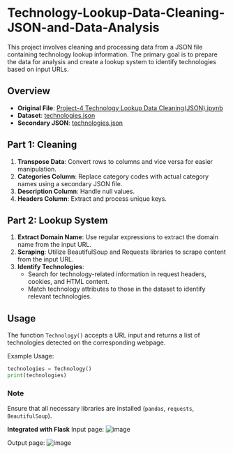 # Technology-Lookup-Data-Cleaning-JSON-and-Data-Analysis

This project involves cleaning and processing data from a JSON file containing technology lookup information. The primary goal is to prepare the data for analysis and create a lookup system to identify technologies based on input URLs.

## Overview

- **Original File**: [Project-4 Technology Lookup Data Cleaning(JSON).ipynb](https://colab.research.google.com/drive/18b5gUuvYL08ZBnaUjnZfg9f_dK8kOm0O)
- **Dataset**: [technologies.json](https://raw.githubusercontent.com/sahilrahmann/Technology-Lookup-Web-Application/main/technologies.json)
- **Secondary JSON**: [technologies.json](https://raw.githubusercontent.com/chorsley/python-Wappalyzer/master/Wappalyzer/data/technologies.json)

## Part 1: Cleaning

1. **Transpose Data**: Convert rows to columns and vice versa for easier manipulation.
2. **Categories Column**: Replace category codes with actual category names using a secondary JSON file.
3. **Description Column**: Handle null values.
4. **Headers Column**: Extract and process unique keys.

## Part 2: Lookup System

1. **Extract Domain Name**: Use regular expressions to extract the domain name from the input URL.
2. **Scraping**: Utilize BeautifulSoup and Requests libraries to scrape content from the input URL.
3. **Identify Technologies**:
    - Search for technology-related information in request headers, cookies, and HTML content.
    - Match technology attributes to those in the dataset to identify relevant technologies.

## Usage

The function `Technology()` accepts a URL input and returns a list of technologies detected on the corresponding webpage.

Example Usage:
```python
technologies = Technology()
print(technologies)
```

### Note
Ensure that all necessary libraries are installed (`pandas`, `requests`, `BeautifulSoup`).

**Integrated with Flask**
Input page:
![image](https://github.com/vr-jayashree5443/Technology-Lookup-Data-Cleaning-JSON-and-Data-Analysis/assets/128161257/a2b985dd-61b4-4810-b026-109ec8dd69f1)


Output page:
![image](https://github.com/vr-jayashree5443/Technology-Lookup-Data-Cleaning-JSON-and-Data-Analysis/assets/128161257/b5588235-1bfd-4641-ab58-e86ad0a54227)

